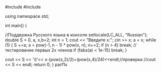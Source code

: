 #include #include

using namespace std;

int main() {

//Поддержка Русского языка в консоле
setlocale(LC_ALL, "Russian");
double S = 0, a, x,b=2;
int n = 1;
cout << "Введите x:";
cin >> x;
a = x;
while (1)
{
    S +=a;
    a = pow(-1, n - 1) * pow(x, n);
    n+=2;
    if (n > 4) break; // тестирование первых 2х членов
    if (fabs(a) < 1e-15) break;
}

cout << S << '\t'<< x-(pow(x,2)/2)+(pow(x,4)/24)<<endl;//проверка
//cout << S << endl;
return 0;
} parf1x
